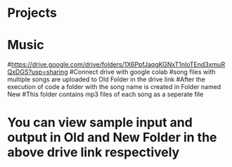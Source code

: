 # Projects
# Music
#https://drive.google.com/drive/folders/1X6PpfJaqgKGNxT1nIoTEnd3xmuRQxDGS?usp=sharing
#Connect drive with google colab
#song files with multiple songs are uploaded to Old Folder in the drive link 
#After the execution of code a folder with the song name is created in Folder named New
#This folder contains mp3 files of each song as a seperate file

# You can view sample input and output in Old and New Folder in the above drive link respectively
